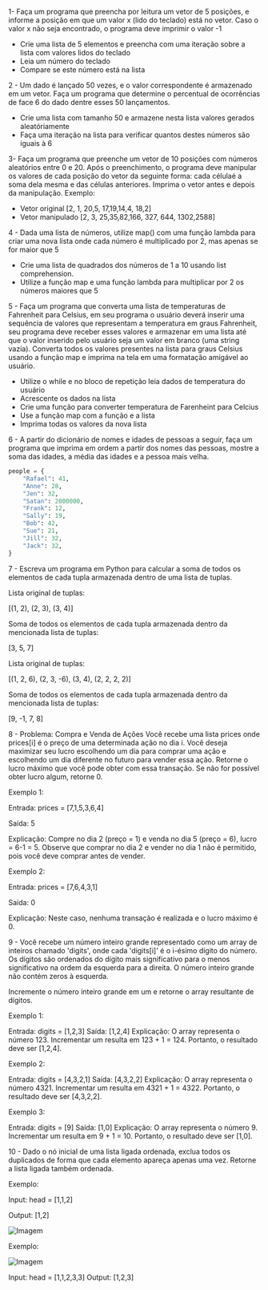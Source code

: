 1- Faça um programa que preencha por leitura um vetor de 5 posições, e informe a posição em que um valor x (lido do teclado) está no vetor. Caso o valor x não seja encontrado, o
programa deve imprimir o valor -1 
- Crie uma lista de 5 elementos e preencha com uma iteração sobre a lista com valores lidos do teclado
- Leia um número do teclado
- Compare se este número está na lista

2 - Um dado é lançado 50 vezes, e o valor correspondente é armazenado em um vetor. Faça um programa que determine o percentual de ocorrências de face 6 do dado dentre esses 50 lançamentos.
- Crie uma lista com tamanho 50 e armazene nesta lista valores gerados aleatóriamente
- Faça uma iteração na lista para verificar quantos destes números são iguais à 6

3- Faça um programa que preenche um vetor de 10 posições com números aleatórios entre 0 e 20. Após o preenchimento, o programa deve manipular os valores de cada posição do vetor da seguinte forma:
cada célulaé a soma dela mesma e das células anteriores. Imprima o vetor antes e depois da manipulação. Exemplo:
- Vetor original [2, 1, 20,5, 17,19,14,4, 18,2]
- Vetor manipulado [2, 3, 25,35,82,166, 327, 644, 1302,2588]

4 - Dada uma lista de números, utilize map() com uma função lambda para criar uma nova lista onde cada número é multiplicado por 2, mas apenas se for maior que 5
- Crie uma lista de quadrados dos números de 1 a 10 usando list comprehension.
- Utilize a função map e uma função lambda para multiplicar por 2 os números maiores que 5

5 - Faça um programa que converta uma lista de temperaturas de Fahrenheit para Celsius, em seu programa o usuário deverá inserir uma sequência de valores que representam a temperatura em graus Fahrenheit, seu programa deve receber esses valores e armazenar em uma lista até que o valor inserido pelo usuário seja um valor em branco (uma string vazia). Converta todos os valores presentes na lista para graus Celsius usando a função map e imprima na tela em uma formatação amigável ao usuário.
- Utilize o while e no bloco de repetição leia dados de temperatura do usuário
- Acrescente os dados na lista
- Crie uma função para converter temperatura de Farenheint para Celcius
- Use a função map com a função e a lista
- Imprima todas os valores da nova lista

6 - A partir do dicionário de nomes e idades de pessoas a seguir, faça um programa que imprima em ordem a partir dos nomes das pessoas, mostre a soma das idades, a média das idades e a pessoa mais velha. 
```py
people = {
    "Rafael": 41,
    "Anne": 28,
    "Jen": 32,
    "Satan": 2000000,
    "Frank": 12,
    "Sally": 19,
    "Bob": 42,
    "Sue": 21,
    "Jill": 32,
    "Jack": 32,
}

```
7 - Escreva um programa em Python para calcular a soma de todos os elementos de cada tupla armazenada dentro de uma lista de tuplas.

Lista original de tuplas:

[(1, 2), (2, 3), (3, 4)]

Soma de todos os elementos de cada tupla armazenada dentro da mencionada lista de tuplas:

[3, 5, 7]

Lista original de tuplas:

[(1, 2, 6), (2, 3, -6), (3, 4), (2, 2, 2, 2)]

Soma de todos os elementos de cada tupla armazenada dentro da mencionada lista de tuplas:

[9, -1, 7, 8]

8 - Problema: Compra e Venda de Ações
Você recebe uma lista prices onde prices[i] é o preço de uma determinada ação no dia i. Você deseja maximizar seu lucro escolhendo um dia para comprar uma ação e escolhendo um dia diferente no futuro para vender essa ação. Retorne o lucro máximo que você pode obter com essa transação. Se não for possível obter lucro algum, retorne 0.


Exemplo 1:

Entrada: prices = [7,1,5,3,6,4]

Saída: 5

Explicação: Compre no dia 2 (preço = 1) e venda no dia 5 (preço = 6), lucro = 6-1 = 5. Observe que comprar no dia 2 e vender no dia 1 não é permitido, pois você deve comprar antes de vender.

Exemplo 2:

Entrada: prices = [7,6,4,3,1]

Saída: 0

Explicação: Neste caso, nenhuma transação é realizada e o lucro máximo é 0.

9 - Você recebe um número inteiro grande representado como um array de inteiros chamado 'digits', onde cada 'digits[i]' é o i-ésimo dígito do número. Os dígitos são ordenados do dígito mais significativo para o menos significativo na ordem da esquerda para a direita. O número inteiro grande não contém zeros à esquerda.

Incremente o número inteiro grande em um e retorne o array resultante de dígitos.

Exemplo 1:

Entrada: digits = [1,2,3]
Saída: [1,2,4]
Explicação: O array representa o número 123. Incrementar um resulta em 123 + 1 = 124. Portanto, o resultado deve ser [1,2,4].

Exemplo 2:

Entrada: digits = [4,3,2,1]
Saída: [4,3,2,2]
Explicação: O array representa o número 4321. Incrementar um resulta em 4321 + 1 = 4322. Portanto, o resultado deve ser [4,3,2,2].

Exemplo 3:

Entrada: digits = [9]
Saída: [1,0]
Explicação: O array representa o número 9. Incrementar um resulta em 9 + 1 = 10. Portanto, o resultado deve ser [1,0].

10 - Dado o nó inicial de uma lista ligada ordenada, exclua todos os duplicados de forma que cada elemento apareça apenas uma vez. Retorne a lista ligada também ordenada.

Exemplo: 

Input: head = [1,1,2]

Output: [1,2]

![Imagem](https://assets.leetcode.com/uploads/2021/01/04/list1.jpg)


Exemplo:

![Imagem](https://assets.leetcode.com/uploads/2021/01/04/list2.jpg)

Input: head = [1,1,2,3,3]
Output: [1,2,3]
